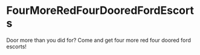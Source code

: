 FourMoreRedFourDooredFordEscorts
=======

Door more than you did for? Come and get four more red four doored ford escorts!